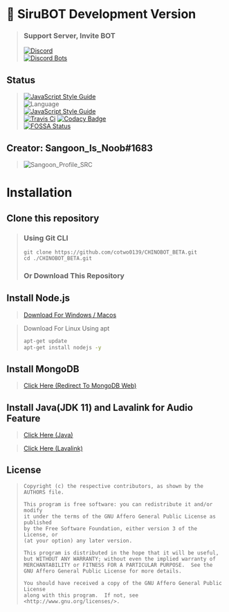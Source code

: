 # 📃 SiruBOT Development Version
> ### Support Server, Invite BOT
> [![Discord](https://img.shields.io/discord/562920560955228176?style=for-the-badge)](https://discord.gg/ucDCPAY)<br>
[![Discord Bots](https://top.gg/api/widget/426722888293548032.svg)](https://top.gg/bot/426722888293548032)
## Status
> [![JavaScript Style Guide](https://cdn.rawgit.com/standard/standard/master/badge.svg)](https://github.com/standard/standard)<br>![Language](https://img.shields.io/badge/language-Javascript,%20Node.js-brightgreen)<br>[![JavaScript Style Guide](https://img.shields.io/badge/code_style-standard-brightgreen.svg)](https://standardjs.com)<br>[![Travis Ci](https://api.travis-ci.com/cotwo0139/SiruBOT_BOT.svg?token=rtPaeqP7d7seUevMjp7B&branch=master)](https://travis-ci.com/cotwo0139/CHINOBOT_BETA) [![Codacy Badge](https://api.codacy.com/project/badge/Grade/27e6dd6d058644c990b3d103757f99ea)](https://www.codacy.com?utm_source=github.com&amp;utm_medium=referral&amp;utm_content=cotwo0139/CHINOBOT_BETA&amp;utm_campaign=Badge_Grade)<br>[![FOSSA Status](https://app.fossa.com/api/projects/git%2Bgithub.com%2Fcotwo0139%2FSiruBOT_BOT.svg?type=large)](https://app.fossa.com/projects/git%2Bgithub.com%2Fcotwo0139%2FSiruBOT_BOT?ref=badge_large)

## Creator: Sangoon_Is_Noob#1683
> ![Sangoon_Profile_SRC](https://chinobot.ga/author_profile.png)

# Installation

## Clone this repository
> ### Using Git CLI
> ```
> git clone https://github.com/cotwo0139/CHINOBOT_BETA.git
> cd ./CHINOBOT_BETA.git
> ```
> ### Or Download This Repository

## Install Node.js
> [Download For Windows / Macos](https://nodejs.org/en/download/)

> Download For Linux Using apt
> ```bash
> apt-get update
> apt-get install nodejs -y
> ```

## Install MongoDB

> [Click Here (Redirect To MongoDB Web)](https://docs.mongodb.com/manual/installation/#mongodb-community-edition-installation-tutorials)

## Install Java(JDK 11) and Lavalink for Audio Feature

> [Click Here (Java)](https://www.oracle.com/java/technologies/javase-downloads.html)

> [Click Here (Lavalink)](https://github.com/Frederikam/Lavalink/blob/master/README.md)

## License

> ```
> Copyright (c) the respective contributors, as shown by the AUTHORS file.
> 
> This program is free software: you can redistribute it and/or modify
> it under the terms of the GNU Affero General Public License as published
> by the Free Software Foundation, either version 3 of the License, or
> (at your option) any later version.
> 
> This program is distributed in the hope that it will be useful,
> but WITHOUT ANY WARRANTY; without even the implied warranty of
> MERCHANTABILITY or FITNESS FOR A PARTICULAR PURPOSE.  See the
> GNU Affero General Public License for more details.
> 
> You should have received a copy of the GNU Affero General Public License
> along with this program.  If not, see <http://www.gnu.org/licenses/>.
> ```
